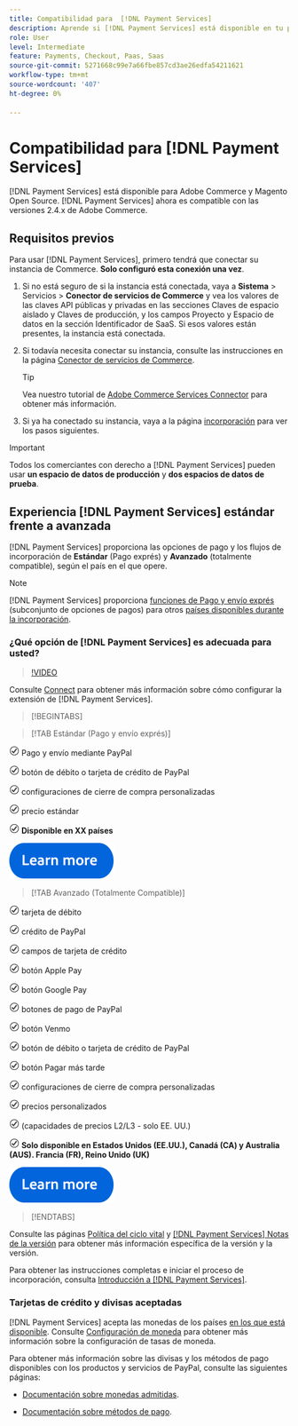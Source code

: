 ```yaml
---
title: Compatibilidad para  [!DNL Payment Services]
description: Aprende si [!DNL Payment Services] está disponible en tu país y si es compatible con tu versión de Adobe Commerce.
role: User
level: Intermediate
feature: Payments, Checkout, Paas, Saas
source-git-commit: 5271668c99e7a66fbe857cd3ae26edfa54211621
workflow-type: tm+mt
source-wordcount: '407'
ht-degree: 0%

---
```



# Compatibilidad para [!DNL Payment Services]

[!DNL Payment Services] está disponible para Adobe Commerce y Magento Open Source. [!DNL Payment Services] ahora es compatible con las versiones 2.4.x de Adobe Commerce.

## Requisitos previos

Para usar [!DNL Payment Services], primero tendrá que conectar su instancia de Commerce. **Solo configuró esta conexión una vez**.

1. Si no está seguro de si la instancia está conectada, vaya a **Sistema** > Servicios > **Conector de servicios de Commerce** y vea los valores de las claves API públicas y privadas en las secciones Claves de espacio aislado y Claves de producción, y los campos Proyecto y Espacio de datos en la sección Identificador de SaaS. Si esos valores están presentes, la instancia está conectada.

1. Si todavía necesita conectar su instancia, consulte las instrucciones en la página [Conector de servicios de Commerce](../landing/saas.md).

   >[!TIP]
   >
   > Vea nuestro tutorial de [Adobe Commerce Services Connector](https://experienceleague.adobe.com/es/docs/commerce-learn/tutorials/admin/adobe-commerce-services/configure-adobe-commerce-services-connector) para obtener más información.

1. Si ya ha conectado su instancia, vaya a la página [incorporación](onboard.md) para ver los pasos siguientes.

>[!IMPORTANT]
>
> Todos los comerciantes con derecho a [!DNL Payment Services] pueden usar **un espacio de datos de producción** y **dos espacios de datos de prueba**.

## Experiencia [!DNL Payment Services] estándar frente a avanzada

[!DNL Payment Services] proporciona las opciones de pago y los flujos de incorporación de **Estándar** (Pago exprés) y **Avanzado** (totalmente compatible), según el país en el que opere.

>[!NOTE]
>
> [!DNL Payment Services] proporciona [funciones de Pago y envío exprés](../payment-services/payments-options.md) (subconjunto de opciones de pagos) para otros [países disponibles durante la incorporación](../payment-services/production.md#complete-merchant-onboarding).

### ¿Qué opción de [!DNL Payment Services] es adecuada para usted?

>[!VIDEO](https://video.tv.adobe.com/v/3447811)

Consulte [Connect](connect.md) para obtener más información sobre cómo configurar la extensión de [!DNL Payment Services].

>[!BEGINTABS]

>[!TAB Estándar (Pago y envío exprés)]

![cheque](assets/icon-check.png) Pago y envío mediante PayPal

![cheque](assets/icon-check.png) botón de débito o tarjeta de crédito de PayPal

![comprobar](assets/icon-check.png) configuraciones de cierre de compra personalizadas

![comprobar](assets/icon-check.png) precio estándar

![comprobar](assets/icon-check.png) **Disponible en XX países**

[![más información](assets/learn-more-button.svg)](onboard.md)

>[!TAB Avanzado (Totalmente Compatible)]

![cheque](assets/icon-check.png) tarjeta de débito

![cheque](assets/icon-check.png) crédito de PayPal

![comprobar](assets/icon-check.png) campos de tarjeta de crédito

![comprobar](assets/icon-check.png) botón Apple Pay

![comprobar](assets/icon-check.png) botón Google Pay

![comprobar](assets/icon-check.png) botones de pago de PayPal

![comprobar](assets/icon-check.png) botón Venmo

![cheque](assets/icon-check.png) botón de débito o tarjeta de crédito de PayPal

![cheque](assets/icon-check.png) botón Pagar más tarde

![comprobar](assets/icon-check.png) configuraciones de cierre de compra personalizadas

![comprobar](assets/icon-check.png) precios personalizados

![comprobar](assets/icon-check.png) (capacidades de precios L2/L3 - solo EE. UU.)

![comprobar](assets/icon-check.png) **Solo disponible en Estados Unidos (EE.UU.), Canadá (CA) y Australia (AUS). Francia (FR), Reino Unido (UK)**

[![más información](assets/learn-more-button.svg)](onboard.md)

>[!ENDTABS]

Consulte las páginas [Política del ciclo vital](https://experienceleague.adobe.com/docs/commerce-operations/release/planning/lifecycle-policy.html?lang=es) y [[!DNL Payment Services] Notas de la versión](release-notes.md) para obtener más información específica de la versión y la versión.

Para obtener las instrucciones completas e iniciar el proceso de incorporación, consulta [Introducción a [!DNL Payment Services]](onboard.md).

### Tarjetas de crédito y divisas aceptadas

[!DNL Payment Services] acepta las monedas de los países [en los que está disponible](#availability). Consulte [Configuración de moneda](https://experienceleague.adobe.com/docs/commerce-admin/stores-sales/site-store/currency/currency-configuration.html?lang=es) para obtener más información sobre la configuración de tasas de moneda.

Para obtener más información sobre las divisas y los métodos de pago disponibles con los productos y servicios de PayPal, consulte las siguientes páginas:

* [Documentación sobre monedas admitidas](https://developer.paypal.com/docs/reports/reference/paypal-supported-currencies/).

* [Documentación sobre métodos de pago](https://developer.paypal.com/docs/checkout/payment-methods/).
